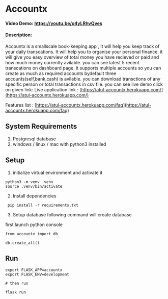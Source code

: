 # Accountx

#### Video Demo: https://youtu.be/o4yLRhvQves

#### Description:
Accountx is a smallscale book-keeping app , It will help you keep track of your daily transcations.
It will help you to organise your personal finance. it will give you easy overview of total money you have recieved or paid 
and how much money currently avilable.
you can see latest 5 recent transcations on dashboard page. it supports multiple accounts so you can create as much as required accounts bydefault
three accounts(self,bank,cash) is avilable.
you can download transctions of any specific person or total transactions in csv file.
you can see live demo click on given link:
Live application link : [https://atul-accountx.herokuapp.com/](https://atul-accountx.herokuapp.com/)

Features list : [https://atul-accountx.herokuapp.com/faq](https://atul-accountx.herokuapp.com/faq)
## System Requirements

1. Postgresql database
2. windows / linux / mac with python3 installed

## Setup

1. initialize virtual environment and activate it

```
python3 -m venv .venv
source .venv/bin/activate
```

2. Install dependencies

```
 pip install -r requirements.txt
```

3. Setup database
following command will create database

first launch python console

```
from accountx import db

db.create_all()
```

## Run

```
export FLASK_APP=accountx
export FLASK_ENV=development

# then run

flask run
```